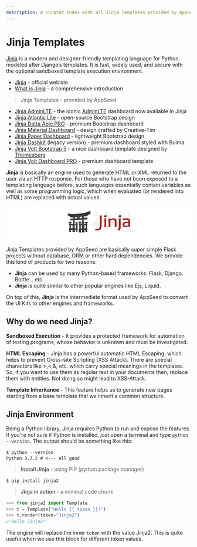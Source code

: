 ```yaml
---
description: A curated index with all Jinja Templates provided by AppSeed
---
```


# Jinja Templates

[Jinja](https://jinja.palletsprojects.com/en/2.11.x/) is a modern and designer-friendly templating language for Python, modeled after Django’s templates. It is fast, widely used, and secure with the optional sandboxed template execution environment.

* [Jinja](https://palletsprojects.com/p/jinja/) - official webiste
* [What is Jinja](../../content/what-is/jinja.md) - a comprehensive introduction

> Jinja Templates - provided by AppSeed

* [Jinja AdminLTE](adminlte.md) - the iconic [AdminLTE](../../content/bootstrap-template/adminlte.md) dashboard now available in Jinja
* [Jinja Atlantis Lite](atlantis-lite.md) - open-source Bootstrap design
* [Jinja Datta Able PRO](datta-able-pro.md) - premium Bootstrap dashboard
* [Jinja Material Dashboard](material-dashboard.md) - design crafted by Creative-Tim
* [Jinja Paper Dashboard](paper-dashboard.md) - lightweight Bootstrap design
* [Jinja Dashkit](dashkit-v3.md) (legacy version) - premium dashboard styled with Bulma
* [Jinja Volt Bootstrap 5](volt-bootstrap-5.md) - a nice dashboard template designed by [Themesberg](../../content/partners/themesberg.md)
* [Jinja Volt Dashboard PRO](volt-dashboard-pro.md) - premium dashboard template

**Jinja** is basically an engine used to generate HTML or XML returned to the user via an HTTP response. For those who have not been exposed to a templating language before, such languages essentially contain variables as well as some programming logic, which when evaluated (or rendered into HTML) are replaced with actual values.

![Jinja - Official Logo.](../../.gitbook/assets/jinja-banner.jpg)

Jinja Templates provided by AppSeed are basically super simple Flask projects without database, ORM or other hard dependencies. We provide this kind of products for two reasons:

* **Jinja** can be used by many Python-based frameworks: Flask, Django, Bottle .. etc.
* **Jinja** is quite similar to other popular engines like Ejs, Liquid.

On top of this, **Jinja** is the intermediate format used by AppSeed to convert the UI Kits to other engines and frameworks.   


## Why do we need Jinja?

**Sandboxed Execution** - It provides a protected framework for automation of testing programs, whose behavior is unknown and must be investigated.

**HTML Escaping** - Jinja has a powerful automatic HTML Escaping, which helps to prevent Cross-site Scripting (XSS Attack). There are special characters like >,<,&, etc. which carry special meanings in the templates. So, if you want to use them as regular text in your documents then, replace them with entities. Not doing so might lead to XSS-Attack.

**Template Inheritance** - This feature helps us to generate new pages starting from a base template that we inherit a common structure.


## Jinja Environment <a href="#jinja-environment" id="jinja-environment"></a>

Being a Python library, Jinja requires Python to run and expose the features. If you're not sure if Python is installed, just open a terminal and type `python --version`. The output should be something like this:

```
$ python --version
Python 3.7.2 # <--- All good
```



> **Install Jinja** - using PIP (python package manager)

```
$ pip install jinja2
```



> **Jinja in action -** a minimal code chunk

```python
>>> from jinja2 import Template
>>> t = Template("Hello {{ token }}!")
>>> t.render(token="Jinja2")
u'Hello Jinja2!'
```

The engine will replace the inner `token` with the value Jinja2. This is quite useful when we use this block for different token values.
